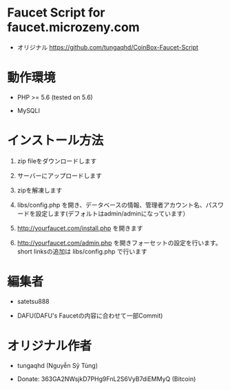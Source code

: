 # Faucet Script for faucet.microzeny.com

- オリジナル https://github.com/tungaqhd/CoinBox-Faucet-Script

# 動作環境

- PHP >= 5.6 (tested on 5.6)

- MySQLI

# インストール方法

1. zip fileをダウンロードします

2. サーバーにアップロードします

3. zipを解凍します

4. libs/config.php を開き、データベースの情報、管理者アカウント名、パスワードを設定します(デフォルトはadmin/adminになっています）

5. http://yourfaucet.com/install.php を開きます

6. http://yourfaucet.com/admin.php を開きフォーセットの設定を行います。short linksの追加は libs/config.php で行います


# 編集者

- satetsu888

- DAFU(DAFU's Faucetの内容に合わせて一部Commit)

# オリジナル作者

- tungaqhd (Nguyễn Sỹ Tùng)

- Donate: 363GA2NWsjkD7PHg9FnL2S6VyB7diEMMyQ (Bitcoin)
